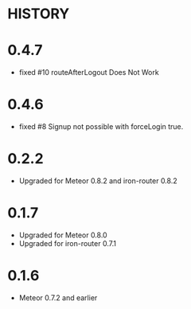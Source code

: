 HISTORY
========

0.4.7
======
* fixed #10 routeAfterLogout Does Not Work

0.4.6
======
* fixed #8 Signup not possible with forceLogin true.

0.2.2
======
* Upgraded for Meteor 0.8.2 and iron-router 0.8.2

0.1.7
======
* Upgraded for Meteor 0.8.0
* Upgraded for iron-router 0.7.1

0.1.6
======
* Meteor 0.7.2 and earlier

